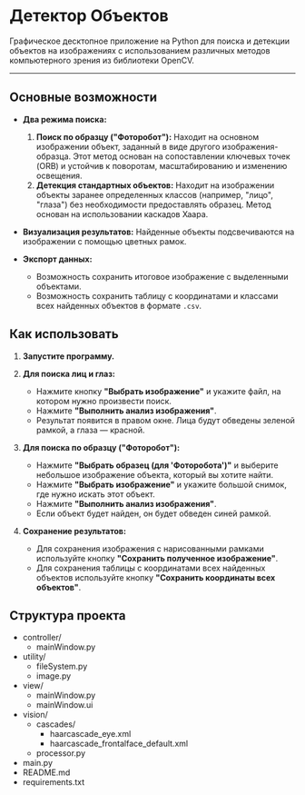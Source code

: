 # Детектор Объектов

Графическое десктопное приложение на Python для поиска и детекции объектов на изображениях с использованием различных методов компьютерного зрения из библиотеки OpenCV.

---

## Основные возможности

*   **Два режима поиска:**
    1.  **Поиск по образцу ("Фоторобот"):** Находит на основном изображении объект, заданный в виде другого изображения-образца. Этот метод основан на сопоставлении ключевых точек (ORB) и устойчив к поворотам, масштабированию и изменению освещения.
    2.  **Детекция стандартных объектов:** Находит на изображении объекты заранее определенных классов (например, "лицо", "глаза") без необходимости предоставлять образец. Метод основан на использовании каскадов Хаара.

*   **Визуализация результатов:** Найденные объекты подсвечиваются на изображении с помощью цветных рамок.

*   **Экспорт данных:**
    *   Возможность сохранить итоговое изображение с выделенными объектами.
    *   Возможность сохранить таблицу с координатами и классами всех найденных объектов в формате `.csv`.

## Как использовать

1.  **Запустите программу.**

2.  **Для поиска лиц и глаз:**
    *   Нажмите кнопку **"Выбрать изображение"** и укажите файл, на котором нужно произвести поиск.
    *   Нажмите **"Выполнить анализ изображения"**.
    *   Результат появится в правом окне. Лица будут обведены зеленой рамкой, а глаза — красной.

3.  **Для поиска по образцу ("Фоторобот"):**
    *   Нажмите **"Выбрать образец (для 'Фоторобота')"** и выберите небольшое изображение объекта, который вы хотите найти.
    *   Нажмите **"Выбрать изображение"** и укажите большой снимок, где нужно искать этот объект.
    *   Нажмите **"Выполнить анализ изображения"**.
    *   Если объект будет найден, он будет обведен синей рамкой.

4.  **Сохранение результатов:**
    *   Для сохранения изображения с нарисованными рамками используйте кнопку **"Сохранить полученное изображение"**.
    *   Для сохранения таблицы с координатами всех найденных объектов используйте кнопку **"Сохранить координаты всех объектов"**.

## Структура проекта

  - controller/
    - mainWindow.py
  - utility/
    - fileSystem.py
    - image.py
  - view/
    - mainWindow.py
    - mainWindow.ui
  - vision/
    - cascades/
      - haarcascade_eye.xml
      - haarcascade_frontalface_default.xml
    - processor.py
  - main.py
  - README.md
  - requirements.txt